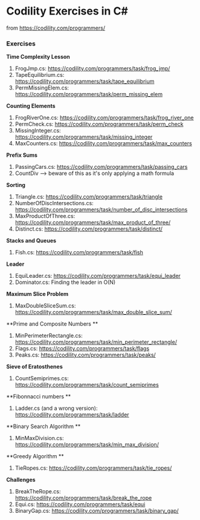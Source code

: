 # Codility Exercises in C&#35; #

from https://codility.com/programmers/

### Exercises

**Time Complexity Lesson**

1. FrogJmp.cs: https://codility.com/programmers/task/frog_jmp/
1. TapeEquilibrium.cs: https://codility.com/programmers/task/tape_equilibrium
1. PermMissingElem.cs: https://codility.com/programmers/task/perm_missing_elem

**Counting Elements**

1. FrogRiverOne.cs: https://codility.com/programmers/task/frog_river_one
1. PermCheck.cs: https://codility.com/programmers/task/perm_check
1. MissingInteger.cs: https://codility.com/programmers/task/missing_integer
1. MaxCounters.cs: https://codility.com/programmers/task/max_counters

**Prefix Sums**

1. PassingCars.cs: https://codility.com/programmers/task/passing_cars
1. CountDiv --> beware of this as it's only applying a math formula

**Sorting**

1. Triangle.cs: https://codility.com/programmers/task/triangle
1. NumberOfDiscIntersections.cs: https://codility.com/programmers/task/number_of_disc_intersections
1. MaxProductOfThree.cs: https://codility.com/programmers/task/max_product_of_three/
1. Distinct.cs: https://codility.com/programmers/task/distinct/

**Stacks and Queues**

1. Fish.cs: https://codility.com/programmers/task/fish

**Leader**

1. EquiLeader.cs: https://codility.com/programmers/task/equi_leader
1. Dominator.cs: Finding the leader in O(N)

**Maximum Slice Problem**

1. MaxDoubleSliceSum.cs: https://codility.com/programmers/task/max_double_slice_sum/

**Prime and Composite Numbers **

1. MinPerimeterRectangle.cs: https://codility.com/programmers/task/min_perimeter_rectangle/
1. Flags.cs: https://codility.com/programmers/task/flags
1. Peaks.cs: https://codility.com/programmers/task/peaks/

**Sieve of Eratosthenes**

1. CountSemiprimes.cs: https://codility.com/programmers/task/count_semiprimes

**Fibonnacci numbers **

1. Ladder.cs (and a wrong version): https://codility.com/programmers/task/ladder

**Binary Search Algorithm **

1. MinMaxDivision.cs: https://codility.com/programmers/task/min_max_division/

**Greedy Algorithm **

1. TieRopes.cs: https://codility.com/programmers/task/tie_ropes/

**Challenges**

1. BreakTheRope.cs: https://codility.com/programmers/task/break_the_rope
1. Equi.cs: https://codility.com/programmers/task/equi
1. BinaryGap.cs: https://codility.com/programmers/task/binary_gap/


